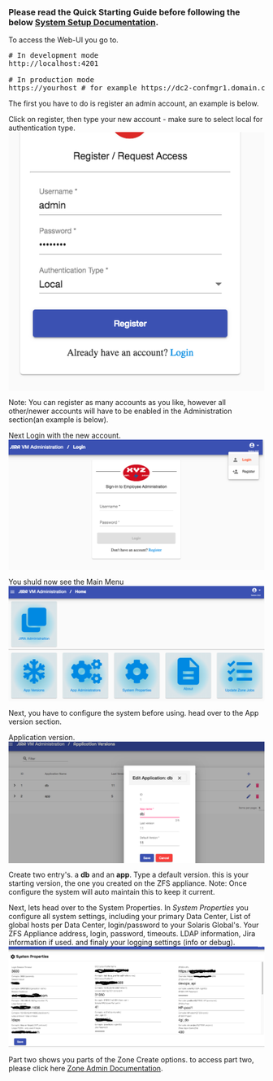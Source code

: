 <h3>Please read the Quick Starting Guide before following the below <a href="quick-setup.md">System Setup Documentation</a>.</h3>

To access the Web-UI you go to.
<pre>
# In development mode
http://localhost:4201

# In production mode
https://yourhost # for example https://dc2-confmgr1.domain.com
</pre>

The first you have to do is register an admin account, an example is below.

<p>Click on register, then type your new account - make sure to select local for authentication type.
<br><img src="../images/web-ui-register.png" alt="Register" align="middle" height="50%"></p>
Note: You can register as many accounts as you like, however all other/newer accounts will have to be enabled in the Administration section(an example is below).

<p>Next Login with the new account.
<br><img src="../images/web-ui-login.png" alt="Login" align="middle" height="50%"></p>

<p>You shuld now see the Main Menu
<br><img src="../images/web-ui-main.png" alt="Main-Menu" align="middle" height="80%"></p>

Next, you have to configure the system before using. head over to the App version section.
<p>Application version.
<br><img src="../images/web-ui-app-versions.png" alt="App-Versions" align="middle" height="75%"></p>

Create two entry's. a <b>db</b> and an <b>app</b>.
Type a default version. this is your starting version, the one you created on the ZFS appliance.
Note: Once configure the system will auto maintain this to keep it current.

Next, lets head over to the System Properties.
In <i>System Properties</i> you configure all system settings, including your primary Data Center, List of global hosts per Data Center, login/password to your Solaris Global's. Your ZFS Appliance address, login, password, timeouts. LDAP information, Jira information if used. and finaly your logging settings (info or debug).
<br><img src="../images/web-ui-system-properties.png" alt="System-Properties" align="middle" height="80%"></p>

Part two shows you parts of the Zone Create options. to access part two, please click here <a href="web-ui-configuration-part2.md">Zone Admin Documentation</a>.
